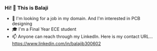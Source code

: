 ### Hi! 👋 This is Balaji

<!--
**scamanderoffl/scamanderoffl** is a ✨ _special_ ✨ repository because its `README.md` (this file) appears on your GitHub profile.

Here are some ideas to get you started:

- 🔭 I’m currently working on ...
- 🌱 I’m currently learning ...
- 👯 I’m looking to collaborate on ...
- 🤔 I’m looking for help with ...
- 💬 Ask me about ...
- 📫 How to reach me: ...
- 😄 Pronouns: ...
- ⚡ Fun fact: ...
-->

- 👀 I'm looking for a job in my domain. And I'm interested in PCB
  designing
- 🎓 I'm a Final Year ECE student
- 📫 Anyone can reach through my LinkedIn. Here is my contact URL... 
  https://www.linkedin.com/in/balajib300602
